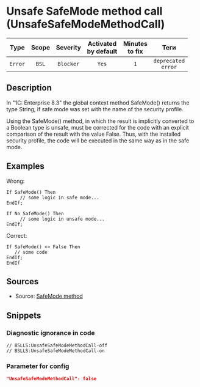# Unsafe SafeMode method call (UnsafeSafeModeMethodCall)

|  Type   | Scope | Severity  | Activated<br>by default | Minutes<br>to fix |             Теги              |
|:-------:|:-----:|:---------:|:-----------------------------:|:-----------------------:|:-----------------------------:|
| `Error` | `BSL` | `Blocker` |             `Yes`             |           `1`           | `deprecated`<br>`error` |

<!-- Блоки выше заполняются автоматически, не трогать -->
## Description
<!-- Описание диагностики заполняется вручную. Необходимо понятным языком описать смысл и схему работу -->
In "1C: Enterprise 8.3" the global context method SafeMode() returns the type String, if safe mode was set with the name of the security profile.

Using the SafeMode() method, in which the result is implicitly converted to a Boolean type is unsafe, must be corrected for the code with an explicit comparison of the result with the value False. Thus, with the installed security profile, the code will be executed in the same way as in the safe mode.
## Examples
<!-- В данном разделе приводятся примеры, на которые диагностика срабатывает, а также можно привести пример, как можно исправить ситуацию -->
Wrong:
```bsl
If SafeMode() Then
     // some logic in safe mode...
EndIf;

If No SafeMode() Then
     // some logic in unsafe mode...
EndIf;
```
Correct:
```bsl
If SafeMode() <> False Then
   // some code
EndIf;
EndIf
```
## Sources
<!-- Необходимо указывать ссылки на все источники, из которых почерпнута информация для создания диагностики -->

* Source: [SafeMode method](https://its.1c.ru/db/metod8dev#content:5293:hdoc:izmenenie_bezopasnyjrezhim)

## Snippets

<!-- Блоки ниже заполняются автоматически, не трогать -->
### Diagnostic ignorance in code

```bsl
// BSLLS:UnsafeSafeModeMethodCall-off
// BSLLS:UnsafeSafeModeMethodCall-on
```

### Parameter for config

```json
"UnsafeSafeModeMethodCall": false
```
